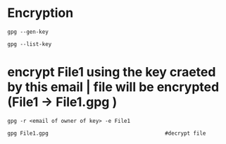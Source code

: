 
# Encryption
```
gpg --gen-key
```
```
gpg --list-key
```
# encrypt File1 using the key craeted by this email | file will be encrypted (File1 -> File1.gpg )
```
gpg -r <email of owner of key> -e File1        
```
```
gpg File1.gpg                                     #decrypt file
```
